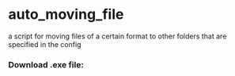 # auto_moving_file
a script for moving files of a certain format to other folders that are specified in the config

### Download .exe file:

